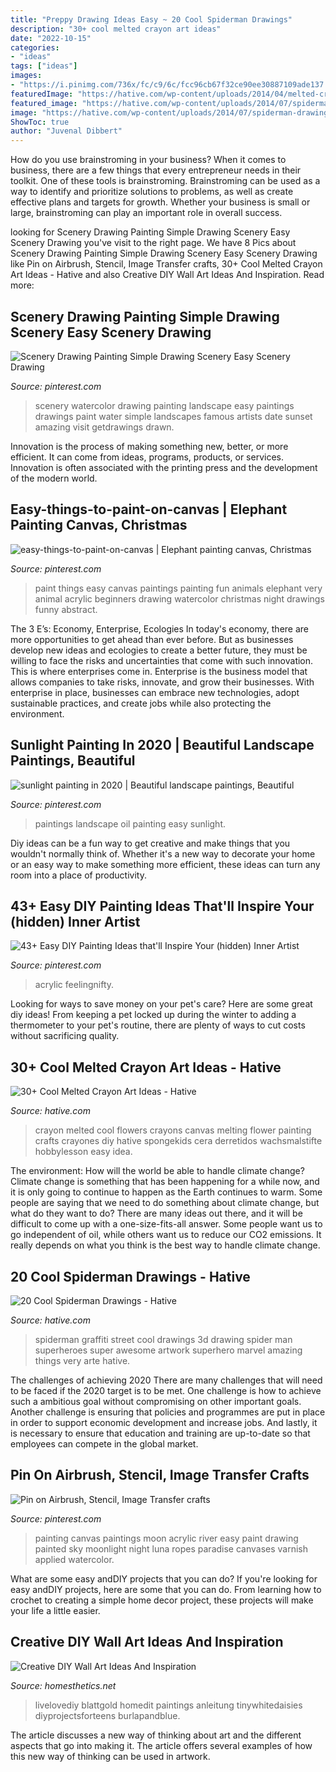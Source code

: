 ```yaml
---
title: "Preppy Drawing Ideas Easy ~ 20 Cool Spiderman Drawings"
description: "30+ cool melted crayon art ideas"
date: "2022-10-15"
categories:
- "ideas"
tags: ["ideas"]
images:
- "https://i.pinimg.com/736x/fc/c9/6c/fcc96cb67f32ce90ee30887109ade137.jpg"
featuredImage: "https://hative.com/wp-content/uploads/2014/04/melted-crayon-art/15-flowers.jpg"
featured_image: "https://hative.com/wp-content/uploads/2014/07/spiderman-drawings/4-spiderman-drawings.jpg"
image: "https://hative.com/wp-content/uploads/2014/07/spiderman-drawings/4-spiderman-drawings.jpg"
ShowToc: true
author: "Juvenal Dibbert"
---
```



How do you use brainstroming in your business?
When it comes to business, there are a few things that every entrepreneur needs in their toolkit. One of these tools is brainstroming. Brainstroming can be used as a way to identify and prioritize solutions to problems, as well as create effective plans and targets for growth. Whether your business is small or large, brainstroming can play an important role in overall success.

	

		
looking for Scenery Drawing Painting Simple Drawing Scenery Easy Scenery Drawing you've visit to the right page. We have 8 Pics about Scenery Drawing Painting Simple Drawing Scenery Easy Scenery Drawing like Pin on Airbrush, Stencil, Image Transfer crafts, 30+ Cool Melted Crayon Art Ideas - Hative and also Creative DIY Wall Art Ideas And Inspiration. Read more:
		
    
## Scenery Drawing Painting Simple Drawing Scenery Easy Scenery Drawing

<img loading=lazy src="https://i.pinimg.com/736x/fb/e3/e5/fbe3e50d52fcba102008799bda4d9eb4.jpg" onerror="this.onerror=null;this.src='https://tse3.mm.bing.net/th?id=OIP.IKJ0H0MMPir3B4fF0xbX5QHaLF&amp;pid=15.1';" alt="Scenery Drawing Painting Simple Drawing Scenery Easy Scenery Drawing">

_Source: pinterest.com_

>scenery watercolor drawing painting landscape easy paintings drawings paint water simple landscapes famous artists date sunset amazing visit getdrawings drawn. 

	

Innovation is the process of making something new, better, or more efficient. It can come from ideas, programs, products, or services. Innovation is often associated with the printing press and the development of the modern world.

    
## Easy-things-to-paint-on-canvas | Elephant Painting Canvas, Christmas

<img loading=lazy src="https://i.pinimg.com/736x/fc/c9/6c/fcc96cb67f32ce90ee30887109ade137.jpg" onerror="this.onerror=null;this.src='https://tse3.mm.bing.net/th?id=OIP.BijW3U8Yf_krlCKqKuUqrQHaJ4&amp;pid=15.1';" alt="easy-things-to-paint-on-canvas | Elephant painting canvas, Christmas">

_Source: pinterest.com_

>paint things easy canvas paintings painting fun animals elephant very animal acrylic beginners drawing watercolor christmas night drawings funny abstract. 

	

The 3 E’s: Economy, Enterprise, Ecologies
In today's economy, there are more opportunities to get ahead than ever before. But as businesses develop new ideas and ecologies to create a better future, they must be willing to face the risks and uncertainties that come with such innovation. This is where enterprises come in. Enterprise is the business model that allows companies to take risks, innovate, and grow their businesses. With enterprise in place, businesses can embrace new technologies, adopt sustainable practices, and create jobs while also protecting the environment.

    
## Sunlight Painting In 2020 | Beautiful Landscape Paintings, Beautiful

<img loading=lazy src="https://i.pinimg.com/736x/0d/d7/5f/0dd75fd87a6dd27c6d778e941631185b.jpg" onerror="this.onerror=null;this.src='https://tse1.mm.bing.net/th?id=OIP.J5UsR00tpdEQDNJTA0PAywHaK8&amp;pid=15.1';" alt="sunlight painting in 2020 | Beautiful landscape paintings, Beautiful">

_Source: pinterest.com_

>paintings landscape oil painting easy sunlight. 

	

Diy ideas can be a fun way to get creative and make things that you wouldn't normally think of. Whether it's a new way to decorate your home or an easy way to make something more efficient, these ideas can turn any room into a place of productivity.

    
## 43+ Easy DIY Painting Ideas That&#039;ll Inspire Your (hidden) Inner Artist

<img loading=lazy src="https://i.pinimg.com/736x/c7/5e/d6/c75ed60d31ee51da8a0ef5d8680ab4f9.jpg" onerror="this.onerror=null;this.src='https://tse3.mm.bing.net/th?id=OIP.IjeOSk6ufvmnmMIOtSRQQQHaLH&amp;pid=15.1';" alt="43+ Easy DIY Painting Ideas that&#039;ll Inspire Your (hidden) Inner Artist">

_Source: pinterest.com_

>acrylic feelingnifty. 

	

Looking for ways to save money on your pet's care? Here are some great diy ideas! From keeping a pet locked up during the winter to adding a thermometer to your pet's routine, there are plenty of ways to cut costs without sacrificing quality.

    
## 30+ Cool Melted Crayon Art Ideas - Hative

<img loading=lazy src="https://hative.com/wp-content/uploads/2014/04/melted-crayon-art/15-flowers.jpg" onerror="this.onerror=null;this.src='https://tse1.mm.bing.net/th?id=OIP.p_TA_XRZ23g6XZfcSJzzNwHaJ6&amp;pid=15.1';" alt="30+ Cool Melted Crayon Art Ideas - Hative">

_Source: hative.com_

>crayon melted cool flowers crayons canvas melting flower painting crafts crayones diy hative spongekids cera derretidos wachsmalstifte hobbylesson easy idea. 

	

The environment: How will the world be able to handle climate change?
Climate change is something that has been happening for a while now, and it is only going to continue to happen as the Earth continues to warm. Some people are saying that we need to do something about climate change, but what do they want to do? There are many ideas out there, and it will be difficult to come up with a one-size-fits-all answer. Some people want us to go independent of oil, while others want us to reduce our CO2 emissions. It really depends on what you think is the best way to handle climate change.

    
## 20 Cool Spiderman Drawings - Hative

<img loading=lazy src="https://hative.com/wp-content/uploads/2014/07/spiderman-drawings/4-spiderman-drawings.jpg" onerror="this.onerror=null;this.src='https://tse1.mm.bing.net/th?id=OIP.FoDb6moj54CFoORld7AAQwHaLH&amp;pid=15.1';" alt="20 Cool Spiderman Drawings - Hative">

_Source: hative.com_

>spiderman graffiti street cool drawings 3d drawing spider man superheroes super awesome artwork superhero marvel amazing things very arte hative. 

	

The challenges of achieving 2020
There are many challenges that will need to be faced if the 2020 target is to be met. One challenge is how to achieve such a ambitious goal without compromising on other important goals. Another challenge is ensuring that policies and programmes are put in place in order to support economic development and increase jobs. And lastly, it is necessary to ensure that education and training are up-to-date so that employees can compete in the global market.

    
## Pin On Airbrush, Stencil, Image Transfer Crafts

<img loading=lazy src="https://i.pinimg.com/736x/c1/d6/81/c1d681339ddd10d42d7f7d3d57bf2ab8--easy-paintings-canvas-paintings.jpg" onerror="this.onerror=null;this.src='https://tse4.mm.bing.net/th?id=OIP.7BqJkeRzQv-IYcLG-eQgbAHaJ4&amp;pid=15.1';" alt="Pin on Airbrush, Stencil, Image Transfer crafts">

_Source: pinterest.com_

>painting canvas paintings moon acrylic river easy paint drawing painted sky moonlight night luna ropes paradise canvases varnish applied watercolor. 

	

What are some easy andDIY projects that you can do?
If you're looking for easy andDIY projects, here are some that you can do. From learning how to crochet to creating a simple home decor project, these projects will make your life a little easier.

    
## Creative DIY Wall Art Ideas And Inspiration

<img loading=lazy src="https://cdn.homesthetics.net/wp-content/uploads/2015/02/1-Creative-DIY-Wall-Art-Projects-hometshetics.net-5-731x1024.jpg" onerror="this.onerror=null;this.src='https://tse4.mm.bing.net/th?id=OIP.bcfw369OPaPeiu1spa_lLQHaKX&amp;pid=15.1';" alt="Creative DIY Wall Art Ideas And Inspiration">

_Source: homesthetics.net_

>livelovediy blattgold homedit paintings anleitung tinywhitedaisies diyprojectsforteens burlapandblue. 

	

The article discusses a new way of thinking about art and the different aspects that go into making it. The article offers several examples of how this new way of thinking can be used in artwork.


